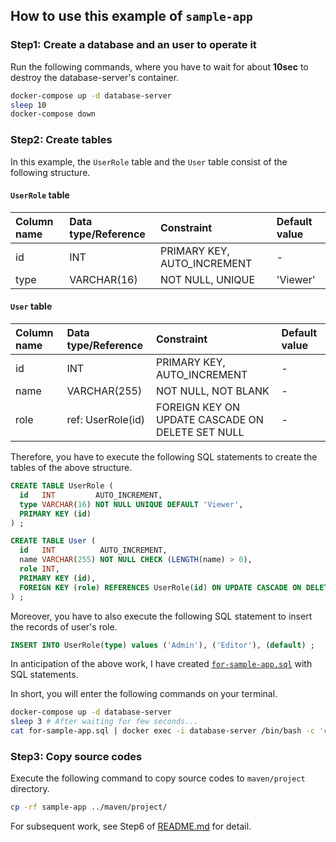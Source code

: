 ## How to use this example of `sample-app`
### Step1: Create a database and an user to operate it
Run the following commands, where you have to wait for about **10sec** to destroy the database-server's container.

```bash
docker-compose up -d database-server
sleep 10
docker-compose down
```

### Step2: Create tables
In this example, the `UserRole` table and the `User` table consist of the following structure.

#### `UserRole` table
| Column name | Data type/Reference | Constraint                  | Default value |
| :----       | :----               | :----                       | :----         |
| id          | INT                 | PRIMARY KEY, AUTO_INCREMENT | -             |
| type        | VARCHAR(16)         | NOT NULL, UNIQUE            | 'Viewer'      |

#### `User` table
| Column name | Data type/Reference | Constraint                                       | Default value |
| :----       | :----               | :----                                            | :----         |
| id          | INT                 | PRIMARY KEY, AUTO_INCREMENT                      | -             |
| name        | VARCHAR(255)        | NOT NULL, NOT BLANK                              | -             |
| role        | ref: UserRole(id)   | FOREIGN KEY ON UPDATE CASCADE ON DELETE SET NULL | -             |

Therefore, you have to execute the following SQL statements to create the tables of the above structure.

```sql
CREATE TABLE UserRole (
  id   INT         AUTO_INCREMENT,
  type VARCHAR(16) NOT NULL UNIQUE DEFAULT 'Viewer',
  PRIMARY KEY (id)
) ;
```

```sql
CREATE TABLE User (
  id   INT          AUTO_INCREMENT,
  name VARCHAR(255) NOT NULL CHECK (LENGTH(name) > 0),
  role INT,
  PRIMARY KEY (id),
  FOREIGN KEY (role) REFERENCES UserRole(id) ON UPDATE CASCADE ON DELETE SET NULL
) ;
```

Moreover, you have to also execute the following SQL statement to insert the records of user's role.

```sql
INSERT INTO UserRole(type) values ('Admin'), ('Editor'), (default) ;
```

In anticipation of the above work, I have created [`for-sample-app.sql`](for-sample-app.sql) with SQL statements.

In short, you will enter the following commands on your terminal.

```bash
docker-compose up -d database-server
sleep 3 # After waiting for few seconds...
cat for-sample-app.sql | docker exec -i database-server /bin/bash -c 'cat - | sed -e "s|USE database|USE ${MYSQL_DATABASE}|" | mysql -u ${MYSQL_USER} -p${MYSQL_PASSWORD}'
```

### Step3: Copy source codes
Execute the following command to copy source codes to `maven/project` directory.

```bash
cp -rf sample-app ../maven/project/
```

For subsequent work, see Step6 of [README.md](../README.md) for detail.
